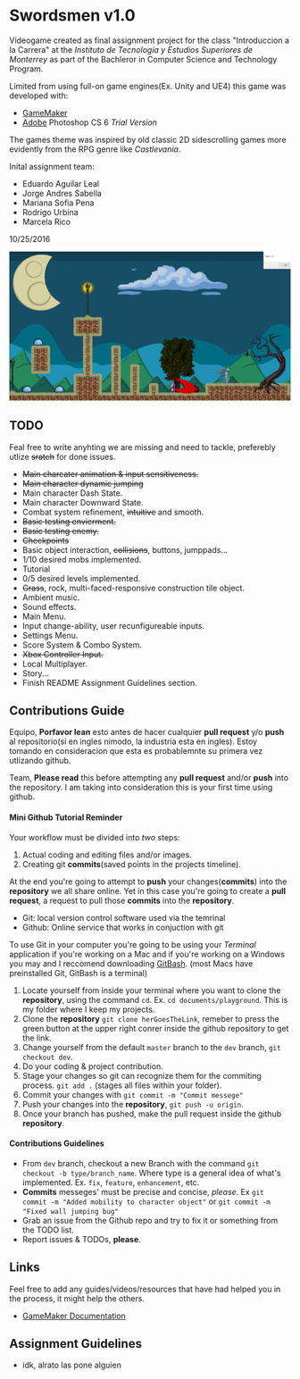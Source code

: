 # Swordsmen v1.0

Videogame created as final assignment project for the class "Introduccion a la Carrera" at the *Instituto de Tecnologia y Estudios Superiores de Monterrey* as part of the Bachleror in Computer Science and Technology Program.

Limited from using full-on game engines(Ex. Unity and UE4) this game was developed with:
- [GameMaker](http://www.yoyogames.com/gamemaker)
- [Adobe](http://www.adobe.com/) Photoshop CS 6 *Trial Version*

The games theme was inspired by old classic 2D sidescrolling games more evidently from the RPG genre like *Castlevania*.

Inital assignment team:
- Eduardo Aguilar Leal
- Jorge Andres Sabella
- Mariana Sofia Pena
- Rodrigo Urbina
- Marcela Rico

10/25/2016

![alt text](preview.png "Initial push gameplay")

## TODO

Feal free to write anyhting we are missing and need to tackle, preferebly utlize ~~sratch~~ for done issues.
- ~~Main charcater animation & input sensitiveness.~~
- ~~Main character dynamic jumping~~
- Main character Dash State.
- Main character Downward State.
- Combat system refinement, ~~intuitive~~ and smooth.
- ~~Basic testing envierment.~~
- ~~Basic testing enemy.~~
- ~~Checkpoints~~
- Basic object interaction, ~~collisions~~, buttons, jumppads...
- 1/10 desired mobs implemented.
- Tutorial
- 0/5 desired levels implemented.
- ~~Grass~~, rock, multi-faced-responsive construction tile object. 
- Ambient music.
- Sound effects.
- Main Menu.
- Input change-ability, user recunfigureable inputs.
- Settings Menu.
- Score System & Combo System.
- ~~Xbox Controller Input.~~
- Local Multiplayer.
- Story...
- Finish README Assignment Guidelines section.

## Contributions Guide

Equipo, **Porfavor lean** esto antes de hacer cualquier **pull request** y/o **push** al repositorio(si en ingles nimodo, la industria esta en ingles). Estoy tomando en consideracion que esta es probablemnte su primera vez utlizando github.

Team, **Please read** this before attempting any **pull request** and/or **push** into the repository. I am taking into consideration this is your first time using github.

#### Mini Github Tutorial Reminder

Your workflow must be divided into *two* steps:
1. Actual coding and editing files and/or images.
2. Creating git **commits**(saved points in the projects timeline).

At the end you're going to attempt to **push** your changes(**commits**) into the **repository** we all share online. Yet in this case you're going to create a **pull request**, a request to pull those **commits** into the **repository**.

- Git: local version control software used via the temrinal
- Github: Online service that works in conjuction with git

To use Git in your computer you're going to be using your *Terminal* application if you're working on a Mac and if you're working on a Windows you may and I reccomend downloading [GitBash](https://git-scm.com/downloads). (most Macs have preinstalled Git, GitBash is a terminal) 

1. Locate yourself from inside your terminal where you want to clone the **repository**, using the command `cd`. Ex. `cd documents/playground`. This is my folder where I keep my projects.
2. Clone the **repository** `git clone herGoesTheLink`, remeber to press the green button at the upper right conrer inside the github repository to get the link.
3. Change yourself from the default `master` branch to the `dev` branch, `git checkout dev`.
4. Do your coding & project contribution.
5. Stage your changes so git can recognize them for the commiting process. `git add .` (stages all files within your folder).
6. Commit your changes with `git commit -m "Commit messege"` 
7. Push your changes into the **repository**, `git push -u origin`.
8. Once your branch has pushed, make the pull request inside the github **repository**.

#### Contributions Guidelines

- From `dev` branch, checkout a new Branch with the command `git checkout -b type/branch_name`. Where type is a general idea of what's implemented. Ex. `fix`, `feature`, `enhancement`, etc.
- **Commits** messeges' must be precise and concise, *please*. Ex `git commit -m "Added mobility to character object"` or `git commit -m "Fixed wall jumping bug"`
- Grab an issue from the Github repo and try to fix it or something from the TODO list.
- Report issues & TODOs, **please**.


## Links

Feel free to add any guides/videos/resources that have had helped you in the process, it might help the others.

- [GameMaker Documentation](http://docs.yoyogames.com/)

## Assignment Guidelines

- idk, alrato las pone alguien

